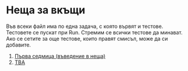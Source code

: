# Неща за вкъщи

Във всеки файл има по една задача, с която вървят и тестове.  
Тестовете се пускат при Run. Стремим се всички тестове да минават.
Ако се сетите за още тестове, които правят смисъл, може да си добавите.

1. [Първа седмица (въведение в неща)](01.introduction/)
2. [TBA](http://acronyms.thefreedictionary.com/TBA)
